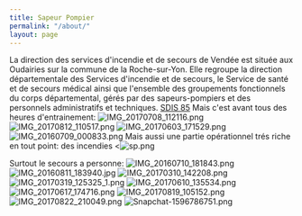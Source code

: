 ```yaml
---
title: Sapeur Pompier
permalink: "/about/"
layout: page
---
```


La direction des services d'incendie et de secours de Vendée est située aux Oudairies sur la commune de la Roche-sur-Yon. Elle regroupe la direction départementale des Services d'incendie et de secours, le Service de santé et de secours médical ainsi que l'ensemble des groupements fonctionnels du corps départemental, gérés par des sapeurs-pompiers et des personnels administratifs et techniques.
[SDIS 85](http://www.sdis85.com/notre-organisation/organisation-fonctionnelle/)
Mais c'est avant tous des heures d'entrainement:
![IMG_20170708_112116.png](/uploads/IMG_20170708_112116.jpg) ![IMG_20170812_110517.png](/uploads/IMG_20170812_110517.jpg)
![IMG_20170603_171529.png](/uploads/IMG_20170603_171529.jpg) ![IMG_20160709_000833.png](/uploads/IMG_20160709_000833.jpg)
Mais aussi une partie opérationnel trés riche en tout point:
des incendies
<![sp.png](/uploads/sp.png)

Surtout le secours a personne:
![IMG_20160710_181843.png](/uploads/IMG_20160710_181843.jpg) ![IMG_20160811_183940.jpg](/uploads/IMG_20160811_183940.jpg)
![IMG_20170310_142208.png](/uploads/IMG_20170310_142208.jpg) ![IMG_20170319_125325_1.png](/uploads/IMG_20170319_125325_1.jpg)
![IMG_20170610_135534.png](/uploads/IMG_20170610_135534.jpg) ![IMG_20170617_174716.png](/uploads/IMG_20170617_174716.jpg)
![IMG_20170819_105152.png](/uploads/IMG_20170819_105152.jpg) ![IMG_20170822_210049.png](/uploads/IMG_20170822_210049.jpg)
![Snapchat-1596786751.png](/uploads/Snapchat-1596786751.jpg)

